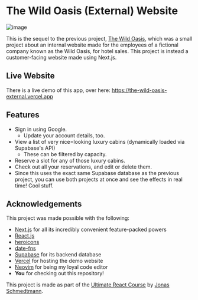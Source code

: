 # The Wild Oasis (External) Website
![image](https://github.com/user-attachments/assets/26f8070c-59e4-4364-8da8-fe8b5030e3c1)

This is the sequel to the previous project, [The Wild Oasis](https://github.com/lawruixi/the-wild-oasis), which was a small project about an internal website made for the employees of a fictional company known as the Wild Oasis, for hotel sales. This project is instead a customer-facing website made using Next.js.

## Live Website
There is a live demo of this app, over here: https://the-wild-oasis-external.vercel.app

## Features
- Sign in using Google.
  - Update your account details, too.
- View a list of very nice=looking luxury cabins (dynamically loaded via Supabase's API)
  - These can be filtered by capacity.
- Reserve a slot for any of those luxury cabins.
- Check out all your reservations, and edit or delete them.
- Since this uses the exact same Supabase database as the previous project, you can use both projects at once and see the effects in real time! Cool stuff.

## Acknowledgements
This project was made possible with the following:
- [Next.js](https://nextjs.org/) for all its incredibly convenient feature-packed powers
- [React.js](https://react.dev/)
- [heroicons](https://heroicons.com/)
- [date-fns](https://date-fns.org/)
- [Supabase](https://supabase.com/) for its backend database
- [Vercel](https://vercel.com) for hosting the demo website
- [Neovim](https://neovim.io/) for being my loyal code editor
- **You** for checking out this repository!

This project is made as part of the [Ultimate React Course](https://www.udemy.com/course/the-ultimate-react-course/) by [Jonas Schmedtmann](https://codingheroes.io/).
